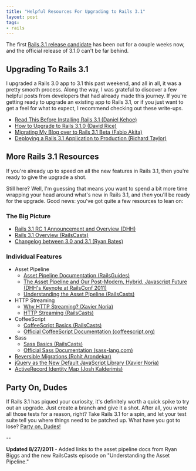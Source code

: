 ```yaml
--- 
title: "Helpful Resources For Upgrading to Rails 3.1"
layout: post
tags:
- rails
---
```


The first [Rails 3.1 release candidate](http://weblog.rubyonrails.org/2011/5/22/rails-3-1-release-candidate "Riding Rails: Rails 3.1: Release candidate") has been out for a couple weeks now, and the official release of 3.1.0 can't be far behind.  

## Upgrading To Rails 3.1

I upgraded a Rails 3.0 app to 3.1 this past weekend, and all in all, it was a pretty smooth process.  Along the way, I was grateful to discover a few helpful posts from developers that had already made this journey.  If you're getting ready to upgrade an existing app to Rails 3.1, or if you just want to get a feel for what to expect, I recommend checking out these write-ups.

* [Read This Before Installing Rails 3.1 (Daniel Kehoe)](http://railsapps.github.com/installing-rails-3-1.html "Read This Before Installing Rails 3.1")
* [How to Upgrade to Rails 3.1.0 (David Rice)](http://davidjrice.co.uk/2011/05/25/how-to-upgrade-a-rails-application-to-version-3-1-0.html "David Rice - How to Upgrade to Rails 3.1.0")
* [Migrating My Blog over to Rails 3.1 Beta (Fabio Akita)](http://www.akitaonrails.com/2011/05/31/migrating-my-blog-over-to-rails-3-1-beta "Migrating my blog over to Rails 3.1 beta - AkitaOnRails.com")
* [Deploying a Rails 3.1 Application to Production (Richard Taylor)](https://moocode.com/posts/1-deploying-a-rails-3-1-application-to-production)

## More Rails 3.1 Resources

If you're already up to speed on all the new features in Rails 3.1, then you're ready to give the upgrade a shot.

Still here?  Well, I'm guessing that means you want to spend a bit more time wrapping your head around what's new in Rails 3.1, and *then* you'll be ready for the upgrade.  Good news: you've got quite a few resources to lean on:

### The Big Picture

* [Rails 3.1 RC 1 Announcement and Overview (DHH)](http://weblog.rubyonrails.org/2011/5/22/rails-3-1-release-candidate "Riding Rails: Rails 3.1: Release candidate")
* [Rails 3.1 Overview (RailsCasts)](http://railscasts.com/episodes/265-rails-3-1-overview "RailsCasts - #265 Rails 3.1 Overview")
* [Changelog between 3.0 and 3.1 (Ryan Bates)](https://gist.github.com/958283 "Gist (from Ryan Bates) cataloging the changes between Rails 3.0 and Rails 3.1 beta")

### Individual Features

* Asset Pipeline
  * [Asset Pipeline Documentation (RailsGuides)](http://guides.rubyonrails.org/asset_pipeline.html "Ruby on Rails Guides: Asset Pipeline")
  * [The Asset Pipeline and Our Post-Modern, Hybrid, Javascript Future (DHH's Keynote at RailsConf 2011)](http://www.youtube.com/watch?v=cGdCI2HhfAU "RailsConf 2011, David Heinemeier Hansson Keynote - The Asset Pipeline and Our Post-Modern, Hybrid, Javascript Future")
  * [Understanding the Asset Pipeline (RailsCasts)](http://railscasts.com/episodes/279-understanding-the-asset-pipeline "RailsCasts - #279 Understanding the Asset Pipeline")
* HTTP Streaming
  * [Why HTTP Streaming? (Xavier Noria)](http://weblog.rubyonrails.org/2011/4/18/why-http-streaming "Riding Rails: Why HTTP Streaming?")
  * [HTTP Streaming (RailsCasts)](http://railscasts.com/episodes/266-http-streaming "RailsCasts - #266 HTTP Streaming")
* CoffeeScript
  * [CoffeeScript Basics (RailsCasts)](http://railscasts.com/episodes/267-coffeescript-basics "RailsCasts - #267 CoffeeScript Basics")
  * [Official CoffeeScript Documentation (coffeescript.org)](http://coffeescript.org "CoffeeScript")
* Sass
  * [Sass Basics (RailsCasts)](http://railscasts.com/episodes/268-sass-basics "RailsCasts - #268 Sass Basics")
  * [Official Sass Documentation (sass-lang.com)](http://sass-lang.com/ "Sass - Syntactically Awesome Stylesheets")
* [Reversible Migrations (Rohit Arondekar)](http://edgerails.info/articles/what-s-new-in-edge-rails/2011/05/06/reversible-migrations/index.html "Edge Rails.info :: Reversible Migrations")
* [jQuery as the New Default JavaScript Library (Xavier Noria)](http://weblog.rubyonrails.org/2011/4/21/jquery-new-default "Riding Rails: jQuery: New Default")
* [ActiveRecord Identity Map (Josh Kalderimis)](http://edgerails.info/articles/what-s-new-in-edge-rails/2011/04/21/activerecord-identity-map/index.html "Edge Rails.info :: ActiveRecord Identity Map")

## Party On, Dudes

If Rails 3.1 has piqued your curiosity, it's definitely worth a quick spike to try out an upgrade.  Just create a branch and give it a shot.  After all, you wrote all those tests for a reason, right?  Take Rails 3.1 for a spin, and let your test suite tell you where things need to be patched up.  What have you got to lose?  [Party on, Dudes!](http://www.youtube.com/watch?v=WVXGC896Jdw "YouTube - Bill and Ted's Excellent Adventure - The Future Council")

--

**Updated 8/27/2011** - Added links to the asset pipeline docs from Ryan Biggs and the new RailsCasts episode on "Understanding the Asset Pipeline."
